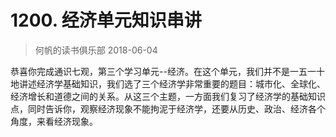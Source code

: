 # 1200. 经济单元知识串讲
> 何帆的读书俱乐部
2018-06-04

恭喜你完成通识七观，第三个学习单元--经济。在这个单元，我们并不是一五一十地讲述经济学基础知识，我们选了三个经济学非常重要的题目：城市化、全球化、经济增长和道德之间的关系。从这三个主题，一方面我们复习了经济学的基础知识点，同时告诉你，观察经济现象不能拘泥于经济学，还要从历史、政治、经济各个角度，来看经济现象。


